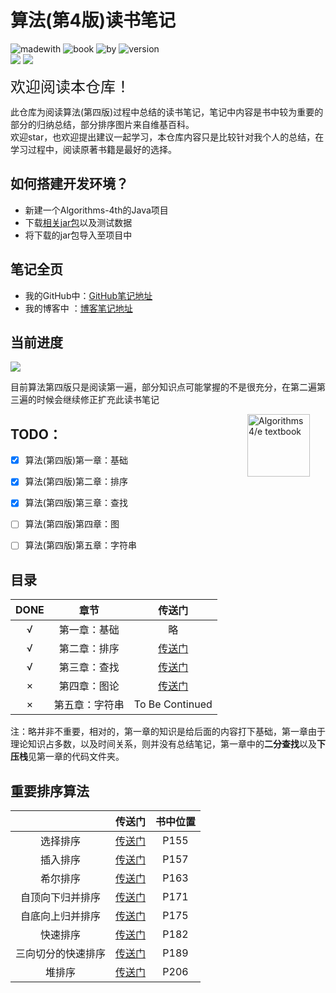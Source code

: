 # 算法(第4版)读书笔记

![madewith](https://img.shields.io/badge/Made%20With-Java-yellow.svg) ![book](https://img.shields.io/badge/BOOK-Algorithms%204th-red.svg)
![by](https://img.shields.io/badge/Summarized%20By-Creams-blue.svg)
![version](https://img.shields.io/badge/Version-1.0-blue.svg)
<br>
<a href="https://github.com/Crearns/Algorithms-4th"><img src="https://img.shields.io/github/stars/Crearns/Algorithms-4th.svg?style=social&label=Stars"></a>
<a href="https://github.com/Crearns/Algorithms-4th"><img src="https://img.shields.io/github/forks/Crearns/Algorithms-4th.svg?style=social&label=Forks"></a>


<font size="5">欢迎阅读本仓库！</font><br /> 


此仓库为阅读算法(第四版)过程中总结的读书笔记，笔记中内容是书中较为重要的部分的归纳总结，部分排序图片来自维基百科。<br>
欢迎star，也欢迎提出建议一起学习，本仓库内容只是比较针对我个人的总结，在学习过程中，阅读原著书籍是最好的选择。<br>

## 如何搭建开发环境？

* 新建一个Algorithms-4th的Java项目
* 下载[相关jar包](https://github.com/Crearns/Algorithms-4th/blob/master/algs4.jar?raw=true)以及测试数据
* 将下载的jar包导入至项目中

## 笔记全页
* 我的GitHub中：[GitHub笔记地址](https://github.com/Crearns/Algorithms-4th/blob/master/note.md)<br>
* 我的博客中  ：[博客笔记地址](http://codingcms.cn)<br>


## 当前进度

![](http://progressed.io/bar/60)

目前算法第四版只是阅读第一遍，部分知识点可能掌握的不是很充分，在第二遍第三遍的时候会继续修正扩充此读书笔记

<IMG SRC="http://algs4.cs.princeton.edu/cover.png"  align=right hspace=25 width=100 alt = "Algorithms 4/e textbook">

## TODO：
+ [x] 算法(第四版)第一章：基础
+ [x] 算法(第四版)第二章：排序
+ [x] 算法(第四版)第三章：查找
+ [ ] 算法(第四版)第四章：图
+ [ ] 算法(第四版)第五章：字符串


## 目录

| DONE | 章节 | 传送门 |
| :------: | :------: | :------: |
| √  | 第一章：基础 | 略 |
| √  | 第二章：排序 | [传送门](https://github.com/Crearns/Algorithms-4th/blob/master/note.md#chapter2) |
| √  | 第三章：查找 | [传送门](https://github.com/Crearns/Algorithms-4th/blob/master/note.md#chapter3-search) |
| ×  | 第四章：图论 | [传送门](https://github.com/Crearns/Algorithms-4th/blob/master/note.md#chapter4) |
| ×  | 第五章：字符串 | To Be Continued |

注：略并非不重要，相对的，第一章的知识是给后面的内容打下基础，第一章由于理论知识占多数，以及时间关系，则并没有总结笔记，第一章中的**二分查找**以及**下压栈**见第一章的代码文件夹。

## 重要排序算法

|  | 传送门 | 书中位置 |
| :------: | :------: | :------: |
| 选择排序 | [传送门](https://github.com/Crearns/Algorithms-4th/blob/master/note.md#selection) |P155|
| 插入排序 | [传送门](https://github.com/Crearns/Algorithms-4th/blob/master/note.md#insertion) |P157|
| 希尔排序 | [传送门](https://github.com/Crearns/Algorithms-4th/blob/master/note.md#shell) |P163|
| 自顶向下归并排序 | [传送门](https://github.com/Crearns/Algorithms-4th/blob/master/note.md#merge-top-down) |P171|
| 自底向上归并排序 | [传送门](https://github.com/Crearns/Algorithms-4th/blob/master/note.md#merge-down-top) |P175|
| 快速排序 | [传送门](https://github.com/Crearns/Algorithms-4th/blob/master/note.md#quick) |P182|
| 三向切分的快速排序 | [传送门](https://github.com/Crearns/Algorithms-4th/blob/master/note.md#%E6%94%B9%E8%BF%9B%E7%AE%97%E6%B3%95) |P189|
| 堆排序 | [传送门](https://github.com/Crearns/Algorithms-4th/blob/master/note.md#%E5%A0%86%E6%8E%92%E5%BA%8F) |P206|

